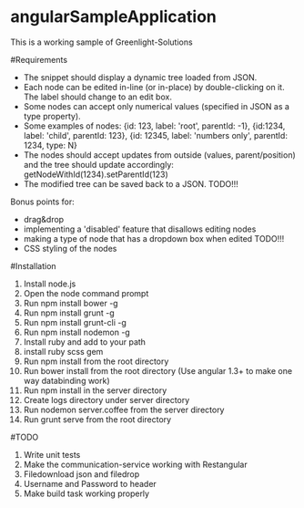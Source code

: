 # angularSampleApplication
This is a working sample of Greenlight-Solutions

#Requirements
- The snippet should display a dynamic tree loaded from JSON.
- Each node can be edited in-line (or in-place) by double-clicking on it. The label should change to an edit box.
- Some nodes can accept only numerical values (specified in JSON as a type property).
- Some examples of nodes: {id: 123, label: 'root', parentId: -1}, {id:1234, label: 'child', parentId: 123}, {id: 12345, label: 'numbers only', parentId: 1234, type: N}
- The nodes should accept updates from outside (values, parent/position) and the tree should update accordingly: getNodeWithId(1234).setParentId(123)
- The modified tree can be saved back to a JSON. TODO!!!

Bonus points for:

- drag&drop
- implementing a 'disabled' feature that disallows editing nodes
- making a type of node that has a dropdown box when edited TODO!!!
- CSS styling of the nodes

#Installation
1. Install node.js
2. Open the node command prompt
3. Run npm install bower -g
4. Run npm install grunt -g
5. Run npm install grunt-cli -g
6. Run npm install nodemon -g
7. Install ruby and add to your path
8. install ruby scss gem
9. Run npm install from the root directory
10. Run bower install from the root directory (Use angular 1.3+ to make one way databinding work)
11. Run npm install in the server directory
12. Create logs directory under server directory
13. Run nodemon server.coffee from the server directory
14. Run grunt serve from the root directory

#TODO
1. Write unit tests
2. Make the communication-service working with Restangular
3. Filedownload json and filedrop
4. Username and Password to header
5. Make build task working properly
